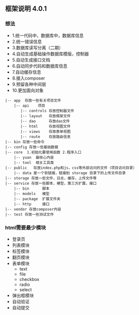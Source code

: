 ## 框架说明 4.0.1

### 想法

- 1.统一代码中，数据库中，数据库信息
- 2.统一错误信息
- 3.数据库读写分离（二期）
- 4.自动生成基础操作数据库模版，控制器
- 5.自动生成接口文档
- 6.自动同步代码和数据库信息
- 7.自动缓存信息
- 8.接入composer
- 9.预留各种中间层
- 10.更加面向对象

```
|-- app  存放一些有关项目文件
	|-- api    项目
	   |-- controls 存放控制器文件
	   |-- layout	存放框架文件
	   |-- dao      存放dao文件
	   |-- html	    存放视图文件
	   |-- views	存放表单视图
	   |-- route	存放路由信息
|-- bin 存放一些命令
|-- config 存放一些基础数据
|-- core  1.初始化要使用函数 2.程序入口
	|-- yuan  最核心内容
	|-- tool  相关工具类
|-- public   存放index.php和js，css等外部访问的文件（项目访问目录）
	|-- data 是一个软链接，链接到 storage 目录下的上传文件目录
|-- storage 存放一些文件，日志，缓存，上传文件等
|-- service 存放一些脚本，模型，第三方扩展，接口
	|-- bin      脚本
	|-- models   模型
	|-- package  扩展文件夹
	|-- http     接口
|-- vendor 存放composer内容
|-- test 存放一些测试文件
```


### html需要最少模块
- 登录页
- 列表模块
- 标签模块
- 翻页模块
- 表单模块
	- text
	- file
	- checkbox
	- radio
	- select
- 弹出框模块
- 自动验证
- 自动提交

